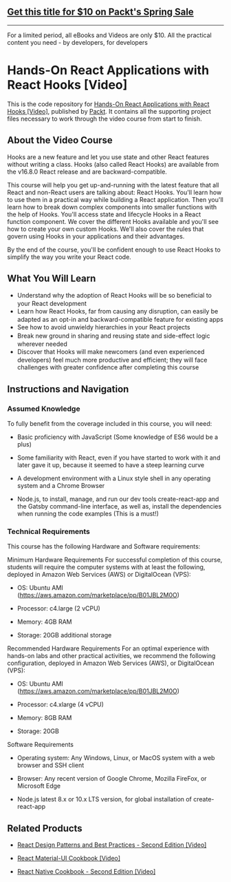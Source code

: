 ## [Get this title for $10 on Packt's Spring Sale](https://www.packt.com/V14035?utm_source=github&utm_medium=packt-github-repo&utm_campaign=spring_10_dollar_2022)
-----
For a limited period, all eBooks and Videos are only $10. All the practical content you need \- by developers, for developers

# Hands-On React Applications with React Hooks [Video]
This is the code repository for [Hands-On React Applications with React Hooks [Video]](https://www.packtpub.com/web-development/hands-on-react-applications-with-react-hooks-video), published by [Packt](https://www.packtpub.com/?utm_source=github). It contains all the supporting project files necessary to work through the video course from start to finish.
## About the Video Course
Hooks are a new feature and let you use state and other React features without writing a class. Hooks (also called React Hooks) are available from the v16.8.0 React release and are backward-compatible.

This course will help you get up-and-running with the latest feature that all React and non-React users are talking about: React Hooks. You'll learn how to use them in a practical way while building a React application. Then you'll learn how to break down complex components into smaller functions with the help of Hooks. You'll access state and lifecycle Hooks in a React function component. We cover the different Hooks available and you'll see how to create your own custom Hooks. We'll also cover the rules that govern using Hooks in your applications and their advantages.

By the end of the course, you'll be confident enough to use React Hooks to simplify the way you write your React code.


<H2>What You Will Learn</H2>
<DIV class=book-info-will-learn-text>
<UL>
<LI><SPAN style="LINE-HEIGHT: 20px; BACKGROUND-COLOR: transparent">Understand why the adoption of React Hooks will be so beneficial to your React development</SPAN> 
<LI><SPAN style="LINE-HEIGHT: 20px; BACKGROUND-COLOR: transparent">Learn how React Hooks, far from causing any disruption, can easily be adapted as an opt-in and backward-compatible feature for existing apps</SPAN> 
<LI><SPAN style="LINE-HEIGHT: 20px; BACKGROUND-COLOR: transparent">See how to avoid unwieldy hierarchies in your React projects</SPAN> 
<LI><SPAN style="LINE-HEIGHT: 20px; BACKGROUND-COLOR: transparent">Break new ground in sharing and reusing state and side-effect logic wherever needed</SPAN> 
<LI><SPAN style="LINE-HEIGHT: 20px; BACKGROUND-COLOR: transparent">Discover that Hooks will make newcomers (and even experienced developers) feel much more productive and efficient; they will face challenges with greater confidence after completing this course</SPAN></LI></UL></DIV>

## Instructions and Navigation
### Assumed Knowledge
To fully benefit from the coverage included in this course, you will need:<br/>

* Basic proficiency with JavaScript (Some knowledge of ES6 would be a plus)

* Some familiarity with React, even if you have started to work with it and later gave it up, because it seemed to have a steep learning curve

* A development environment with a Linux style shell in any operating system and a Chrome Browser

* Node.js, to install, manage, and run our dev tools create-react-app and the Gatsby command-line interface, as well as, install the dependencies when running the code examples (This is a must!)

### Technical Requirements
This course has the following Hardware and Software requirements:<br/>

Minimum Hardware Requirements
For successful completion of this course, students will require the computer systems with at least the following, deployed in Amazon Web Services (AWS) or DigitalOcean (VPS):

* OS: Ubuntu AMI (https://aws.amazon.com/marketplace/pp/B01JBL2M0O) 

* Processor: c4.large (2 vCPU)

* Memory:  4GB RAM

* Storage: 20GB additional storage

Recommended Hardware Requirements
For an optimal experience with hands-on labs and other practical activities, we recommend the following configuration, deployed in Amazon Web Services (AWS), or DigitalOcean (VPS):

* OS: Ubuntu AMI (https://aws.amazon.com/marketplace/pp/B01JBL2M0O) 

* Processor: c4.xlarge (4 vCPU)

* Memory: 8GB RAM

* Storage: 20GB 

Software Requirements

* Operating system: Any Windows, Linux, or MacOS system with a web browser and SSH client

* Browser: Any recent version of Google Chrome, Mozilla FireFox, or Microsoft Edge

* Node.js latest 8.x or 10.x LTS version, for global installation of create-react-app

## Related Products
* [React Design Patterns and Best Practices - Second Edition [Video]](https://www.packtpub.com/web-development/react-design-patterns-and-best-practices-second-edition)

* [React Material-UI Cookbook [Video]](https://www.packtpub.com/application-development/react-material-ui-cookbook)

* [React Native Cookbook - Second Edition [Video]](https://www.packtpub.com/application-development/react-native-cookbook-second-edition)

